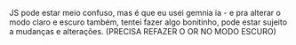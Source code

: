 JS pode estar meio confuso, mas é que eu usei gemnia ia - e pra alterar o modo claro e escuro também, tentei fazer algo bonitinho, pode estar sujeito a mudanças e alterações. (PRECISA REFAZER O OR NO MODO ESCURO)
